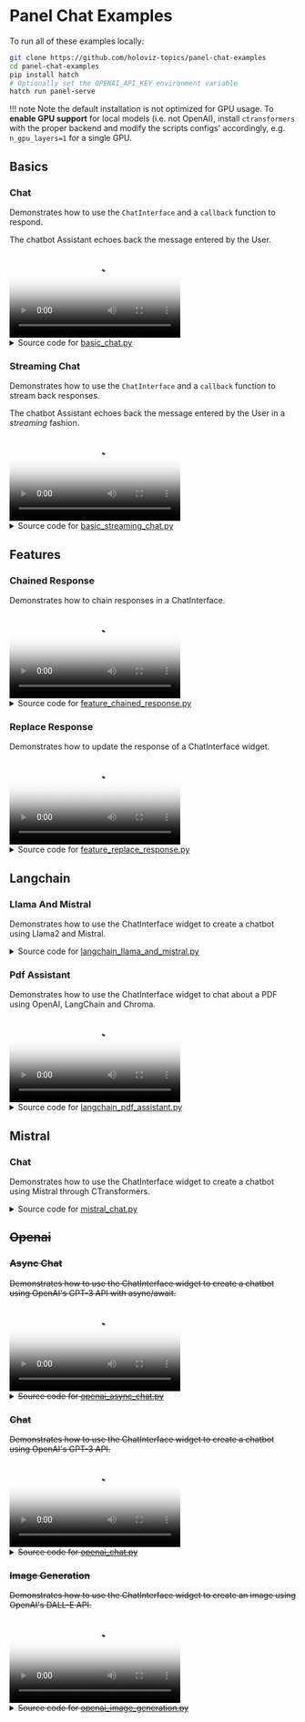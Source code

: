 
# Panel Chat Examples

To run all of these examples locally:

```bash
git clone https://github.com/holoviz-topics/panel-chat-examples
cd panel-chat-examples
pip install hatch
# Optionally set the OPENAI_API_KEY environment variable
hatch run panel-serve
```

!!! note
    Note the default installation is not optimized for GPU usage. To **enable
    GPU support** for local models (i.e. not OpenAI), install `ctransformers`
    with the proper backend and modify the
    scripts configs' accordingly, e.g. `n_gpu_layers=1` for a single GPU.

## Basics

### Chat

Demonstrates how to use the `ChatInterface` and a `callback` function to respond.

The chatbot Assistant echoes back the message entered by the User.

<video controls poster="assets\thumbnails\basic_chat.png" >  
  <source src="assets\videos\basic_chat.webm" type="video/webm"
  style="max-height: 400px; max-width: 100%;">  
  Your browser does not support the video tag.  
</video> 
<details>
<summary>Source code for <a href='examples\basics\basic_chat.py' target='_blank'>basic_chat.py</a></summary>
```python
"""
Demonstrates how to use the `ChatInterface` and a `callback` function to respond.

The chatbot Assistant echoes back the message entered by the User.
"""

import panel as pn

pn.extension(design="material")


def callback(contents: str, user: str, instance: pn.widgets.ChatInterface):
    message = f"Echoing {user}: {contents}"
    return message


chat_interface = pn.widgets.ChatInterface(callback=callback)
chat_interface.send(
    "Enter a message in the TextInput below and receive an echo!",
    user="System",
    respond=False,
)
chat_interface.servable()
```
</details>


### Echo Stream Async

Demonstrates how to use the `ChatInterface` and a `callback` function to
stream back responses.

The chatbot Assistant echoes back the message entered by the User in an
*async streaming* fashion.

<video controls poster="assets\thumbnails\basic_echo_stream_async.png" >  
  <source src="assets\videos\basic_echo_stream_async.webm" type="video/webm"
  style="max-height: 400px; max-width: 100%;">  
  Your browser does not support the video tag.  
</video> 
<details>
<summary>Source code for <a href='examples\basics\basic_echo_stream_async.py' target='_blank'>basic_echo_stream_async.py</a></summary>
```python
"""
Demonstrates how to use the `ChatInterface` and a `callback` function to
stream back responses.

The chatbot Assistant echoes back the message entered by the User in an
*async streaming* fashion.
"""


from asyncio import sleep

import panel as pn

pn.extension()


async def callback(contents: str, user: str, instance: pn.widgets.ChatInterface):
    await sleep(1)
    message = ""
    for char in "Echoing User: " + contents:
        await sleep(0.05)
        message += char
        yield message


chat_interface = pn.widgets.ChatInterface(callback=callback)
chat_interface.send(
    "Enter a message in the TextInput below and receive an echo!",
    user="System",
    respond=False,
)
chat_interface.servable()
```
</details>


### Streaming Chat

Demonstrates how to use the `ChatInterface` and a `callback` function to stream back
responses.

The chatbot Assistant echoes back the message entered by the User in a *streaming*
fashion.

<video controls poster="assets\thumbnails\basic_streaming_chat.png" >  
  <source src="assets\videos\basic_streaming_chat.webm" type="video/webm"
  style="max-height: 400px; max-width: 100%;">  
  Your browser does not support the video tag.  
</video> 
<details>
<summary>Source code for <a href='examples\basics\basic_streaming_chat.py' target='_blank'>basic_streaming_chat.py</a></summary>
```python
"""
Demonstrates how to use the `ChatInterface` and a `callback` function to stream back
responses.

The chatbot Assistant echoes back the message entered by the User in a *streaming*
fashion.
"""


from time import sleep

import panel as pn

pn.extension(design="material")


def callback(contents: str, user: str, instance: pn.widgets.ChatInterface):
    sleep(1)
    message = ""
    for char in f"Echoing {user}: {contents}":
        sleep(0.05)
        message += char
        yield message


chat_interface = pn.widgets.ChatInterface(callback=callback)
chat_interface.send(
    "Enter a message in the TextInput below and receive an echo!",
    user="System",
    respond=False,
)
chat_interface.servable()
```
</details>


## Components

### Environment Widget

The `EnvironmentWidgetBase` class enables you to manage variable values from a
combination of

- custom variable values
- environment variables
- user input.

(listed by order of precedence)

You can use it as a drop in replacement for `os.environ`.

For example you might not have the resources to provide an `OPENAI_API_KEY`,
`WEAVIATE_API_KEY` or `LANGCHAIN_API_KEY`. In that case you would would like to ask the
user for it.

Inherit from this widget to create your own custom `EnvironmentWidget`.

<video controls poster="assets\thumbnails\component_environment_widget.png" >  
  <source src="assets\videos\component_environment_widget.webm" type="video/webm"
  style="max-height: 400px; max-width: 100%;">  
  Your browser does not support the video tag.  
</video> 
<details>
<summary>Source code for <a href='examples\components\component_environment_widget.py' target='_blank'>component_environment_widget.py</a></summary>
```python
"""
The `EnvironmentWidgetBase` class enables you to manage variable values from a
combination of

- custom variable values
- environment variables
- user input.

(listed by order of precedence)

You can use it as a drop in replacement for `os.environ`.

For example you might not have the resources to provide an `OPENAI_API_KEY`,
`WEAVIATE_API_KEY` or `LANGCHAIN_API_KEY`. In that case you would would like to ask the
user for it.

Inherit from this widget to create your own custom `EnvironmentWidget`.
"""
# Longer term we should try to get this widget included in Panel
import panel as pn
import param

from panel_chat_examples import EnvironmentWidgetBase

pn.extension(design="material")


class EnvironmentWidget(EnvironmentWidgetBase):
    """An example Environment Widget for managing environment variables"""

    OPENAI_API_KEY = param.String(doc="A key for the OpenAI api")
    WEAVIATE_API_KEY = param.String(doc="A key for the Weaviate api")
    LANGCHAIN_API_KEY = param.String(doc="A key for the LangChain api")


environment = EnvironmentWidget(max_width=1000)
pn.template.FastListTemplate(
    title="Environment Widget",
    sidebar=[environment],
    main=[
        __doc__,
        pn.Column(
            environment.param.variables_set,
            environment.param.variables_not_set,
        ),
    ],
).servable()
```
</details>


## Features

### Chained Response

Demonstrates how to chain responses in a ChatInterface.

<video controls poster="assets\thumbnails\feature_chained_response.png" >  
  <source src="assets\videos\feature_chained_response.webm" type="video/webm"
  style="max-height: 400px; max-width: 100%;">  
  Your browser does not support the video tag.  
</video> 
<details>
<summary>Source code for <a href='examples\features\feature_chained_response.py' target='_blank'>feature_chained_response.py</a></summary>
```python
"""
Demonstrates how to chain responses in a ChatInterface.
"""

from time import sleep

import panel as pn

pn.extension(design="material")

ARM_BOT = "Arm Bot"
LEG_BOT = "Leg Bot"


async def callback(contents: str, user: str, instance: pn.widgets.ChatInterface):
    sleep(1)
    if user == "User":
        yield {
            "user": ARM_BOT,
            "avatar": "🦾",
            "value": f"Hey, {LEG_BOT}! Did you hear the user?",
        }
        instance.respond()
    elif user == ARM_BOT:
        user_entry = instance.value[-2]
        user_contents = user_entry.value
        yield {
            "user": LEG_BOT,
            "avatar": "🦿",
            "value": f'Yeah! They said "{user_contents}".',
        }


chat_interface = pn.widgets.ChatInterface(callback=callback)
chat_interface.send("Send a message!", user="System", respond=False)
chat_interface.servable()
```
</details>


### Delayed Placeholder

Demonstrates how to delay the display of the placeholder.

<video controls poster="assets\thumbnails\feature_delayed_placeholder.png" >  
  <source src="assets\videos\feature_delayed_placeholder.webm" type="video/webm"
  style="max-height: 400px; max-width: 100%;">  
  Your browser does not support the video tag.  
</video> 
<details>
<summary>Source code for <a href='examples\features\feature_delayed_placeholder.py' target='_blank'>feature_delayed_placeholder.py</a></summary>
```python
"""
Demonstrates how to delay the display of the placeholder.
"""

from asyncio import sleep

import panel as pn

pn.extension(design="material")


async def callback(contents: str, user: str, instance: pn.widgets.ChatInterface):
    try:
        seconds = float(contents)
        if 0 < seconds < 10:
            await sleep(seconds)
            return f"Slept {contents} seconds!"
        else:
            return "Please enter a number between 1 and 9!"
    except ValueError:
        return "Please enter a number!"


chat_interface = pn.widgets.ChatInterface(
    callback=callback,
    placeholder_threshold=2,
    placeholder_text="Waiting for reply...",
)
chat_interface.send(
    "Send a number to make the system sleep between 1 and 9 seconds!",
    user="System",
    respond=False,
)
chat_interface.servable()
```
</details>


### Replace Response

Demonstrates how to update the response of a ChatInterface widget.

<video controls poster="assets\thumbnails\feature_replace_response.png" >  
  <source src="assets\videos\feature_replace_response.webm" type="video/webm"
  style="max-height: 400px; max-width: 100%;">  
  Your browser does not support the video tag.  
</video> 
<details>
<summary>Source code for <a href='examples\features\feature_replace_response.py' target='_blank'>feature_replace_response.py</a></summary>
```python
"""
Demonstrates how to update the response of a ChatInterface widget.
"""

from asyncio import sleep
from random import choice

import panel as pn

pn.extension(design="material")


async def callback(contents: str, user: str, instance: pn.widgets.ChatInterface):
    yield "Let me flip the coin for you..."
    await sleep(1)

    characters = "/|\\_"
    index = 0
    for _ in range(0, 28):
        index = (index + 1) % len(characters)
        yield "\r" + characters[index]
        await sleep(0.005)

    result = choice(["heads", "tails"])
    if result in contents.lower():
        yield f"Woohoo, {result}! You win!"
    else:
        yield f"Aw, got {result}. Try again!"


chat_interface = pn.widgets.ChatInterface(
    widgets=[
        pn.widgets.RadioButtonGroup(
            options=["Heads!", "Tails!"], button_type="primary", button_style="outline"
        )
    ],
    callback=callback,
    callback_user="Game Master",
)
chat_interface.send(
    "Select heads or tails, then click send!", user="System", respond=False
)
chat_interface.servable()
```
</details>


### Slim Interface

Demonstrates how to create a slim ChatInterface widget that fits in the sidebar.

<video controls poster="assets\thumbnails\feature_slim_interface.png" >  
  <source src="assets\videos\feature_slim_interface.webm" type="video/webm"
  style="max-height: 400px; max-width: 100%;">  
  Your browser does not support the video tag.  
</video> 
<details>
<summary>Source code for <a href='examples\features\feature_slim_interface.py' target='_blank'>feature_slim_interface.py</a></summary>
```python
"""
Demonstrates how to create a slim ChatInterface widget that fits in the sidebar.
"""
import panel as pn

pn.extension(design="material")


async def callback(contents: str, user: str, instance: pn.widgets.ChatInterface):
    message = f"Echoing {user}: {contents}"
    return message


chat_interface = pn.widgets.ChatInterface(
    callback=callback,
    show_send=False,
    show_rerun=False,
    show_undo=False,
    show_clear=False,
    show_button_name=False,
    sizing_mode="stretch_both",
    min_height=200,
    width=475,
)
chat_interface.send("Send a message and hear an echo!", user="System", respond=False)

pn.template.FastListTemplate(
    main=[
        """We've put a *slim* `ChatInterface` in the sidebar. In the main area you \
could add the object you are chatting about"""
    ],
    sidebar=[chat_interface],
    sidebar_width=500,
).servable()
```
</details>


## Langchain

### Llama And Mistral

Demonstrates how to use the ChatInterface widget to create a chatbot using
Llama2 and Mistral.
<details>
<summary>Source code for <a href='examples\langchain\langchain_llama_and_mistral.py' target='_blank'>langchain_llama_and_mistral.py</a></summary>
```python
"""
Demonstrates how to use the ChatInterface widget to create a chatbot using
Llama2 and Mistral.
"""

import panel as pn
from langchain.chains import LLMChain
from langchain.llms import CTransformers
from langchain.prompts import PromptTemplate

pn.extension()

MODEL_KWARGS = {
    "llama": {
        "model": "TheBloke/Llama-2-7b-Chat-GGUF",
        "model_file": "llama-2-7b-chat.Q5_K_M.gguf",
    },
    "mistral": {
        "model": "TheBloke/Mistral-7B-Instruct-v0.1-GGUF",
        "model_file": "mistral-7b-instruct-v0.1.Q4_K_M.gguf",
    },
}

# We cache the chains and responses to speed up things
llm_chains = pn.state.cache["llm_chains"] = pn.state.cache.get("llm_chains", {})
responses = pn.state.cache["responses"] = pn.state.cache.get("responses", {})

TEMPLATE = """<s>[INST] You are a friendly chat bot who's willing to help answer the
user:
{user_input} [/INST] </s>
"""

CONFIG = {"max_new_tokens": 256, "temperature": 0.5}


def _get_llm_chain(model, template=TEMPLATE, config=CONFIG):
    llm = CTransformers(**MODEL_KWARGS[model], config=config)
    prompt = PromptTemplate(template=template, input_variables=["user_input"])
    llm_chain = LLMChain(prompt=prompt, llm=llm)
    return llm_chain


# Cannot use pn.cache due to https://github.com/holoviz/panel/issues/4236
async def _get_response(contents: str, model: str) -> str:
    key = (contents, model)
    if key in responses:
        return responses[key]

    llm_chain = llm_chains[model]
    response = responses[key] = await llm_chain.apredict(user_input=contents)
    return response


async def callback(contents: str, user: str, instance: pn.widgets.ChatInterface):
    for model in MODEL_KWARGS:
        if model not in llm_chains:
            instance.placeholder_text = (
                f"Downloading {model}, this may take a few minutes,"
                f"or longer, depending on your internet connection."
            )
            llm_chains[model] = _get_llm_chain(model)

        response = await _get_response(contents, model)
        instance.send(response, user=model.title(), respond=False)


chat_interface = pn.widgets.ChatInterface(callback=callback, placeholder_threshold=0.1)
chat_interface.send(
    "Send a message to get a reply from both Llama 2 and Mistral (7B)!",
    user="System",
    respond=False,
)
chat_interface.servable()
```
</details>


### Math Assistant

Demonstrates how to use the ChatInterface widget to create
a math chatbot using OpenAI's text-davinci-003 model with LangChain.

<video controls poster="assets\thumbnails\langchain_math_assistant.png" >  
  <source src="assets\videos\langchain_math_assistant.webm" type="video/webm"
  style="max-height: 400px; max-width: 100%;">  
  Your browser does not support the video tag.  
</video> 
<details>
<summary>Source code for <a href='examples\langchain\langchain_math_assistant.py' target='_blank'>langchain_math_assistant.py</a></summary>
```python
"""
Demonstrates how to use the ChatInterface widget to create
a math chatbot using OpenAI's text-davinci-003 model with LangChain.
"""

import panel as pn
from langchain.chains import LLMMathChain
from langchain.llms import OpenAI

pn.extension(design="material")


async def callback(contents: str, user: str, instance: pn.widgets.ChatInterface):
    final_answer = await llm_math.arun(question=contents)
    instance.stream(final_answer, entry=instance.value[-1])


chat_interface = pn.widgets.ChatInterface(callback=callback, callback_user="Langchain")
chat_interface.send(
    "Send a math question to get an answer from MathGPT!", user="System", respond=False
)

callback_handler = pn.widgets.langchain.PanelCallbackHandler(
    chat_interface=chat_interface
)
llm = OpenAI(streaming=True, callbacks=[callback_handler])
llm_math = LLMMathChain.from_llm(llm, verbose=True)
chat_interface.servable()
```
</details>


### Pdf Assistant

Demonstrates how to use the ChatInterface widget to chat about a PDF using
OpenAI, LangChain and Chroma.

<video controls poster="assets\thumbnails\langchain_pdf_assistant.png" >  
  <source src="assets\videos\langchain_pdf_assistant.webm" type="video/webm"
  style="max-height: 400px; max-width: 100%;">  
  Your browser does not support the video tag.  
</video> 
<details>
<summary>Source code for <a href='examples\langchain\langchain_pdf_assistant.py' target='_blank'>langchain_pdf_assistant.py</a></summary>
```python
"""
Demonstrates how to use the ChatInterface widget to chat about a PDF using
OpenAI, LangChain and Chroma.
"""

import tempfile
from pathlib import Path

import panel as pn
import param
from langchain.chains import RetrievalQA
from langchain.document_loaders import PyPDFLoader
from langchain.embeddings import OpenAIEmbeddings
from langchain.llms import OpenAI
from langchain.text_splitter import CharacterTextSplitter
from langchain.vectorstores import Chroma

from panel_chat_examples import EnvironmentWidgetBase

EXAMPLE_PDF = Path(__file__).parent / "example.pdf"
TTL = 1800  # 30 minutes

pn.extension()

# Define the Retrival Question/ Answer Chain
# We use caching to speed things up


@pn.cache(ttl=TTL)
def _get_texts(pdf):
    # load documents
    with tempfile.NamedTemporaryFile("wb", delete=False) as f:
        f.write(pdf)
    file_name = f.name
    loader = PyPDFLoader(file_name)
    documents = loader.load()

    # split the documents into chunks
    text_splitter = CharacterTextSplitter(chunk_size=1000, chunk_overlap=0)
    return text_splitter.split_documents(documents)


@pn.cache(ttl=TTL)
def _get_vector_db(pdf, openai_api_key):
    texts = _get_texts(pdf)
    # select which embeddings we want to use
    embeddings = OpenAIEmbeddings(openai_api_key=openai_api_key)
    # create the vectorestore to use as the index
    return Chroma.from_documents(texts, embeddings)


@pn.cache(ttl=TTL)
def _get_retriever(pdf, openai_api_key: str, number_of_chunks: int):
    db = _get_vector_db(pdf, openai_api_key)
    return db.as_retriever(
        search_type="similarity", search_kwargs={"k": number_of_chunks}
    )


@pn.cache(ttl=TTL)
def _get_retrival_qa(
    pdf: bytes, number_of_chunks: int, chain_type: str, openai_api_key: str
):
    retriever = _get_retriever(pdf, openai_api_key, number_of_chunks)
    return RetrievalQA.from_chain_type(
        llm=OpenAI(openai_api_key=openai_api_key),
        chain_type=chain_type,
        retriever=retriever,
        return_source_documents=True,
        verbose=True,
    )


def _get_response(contents):
    qa = _get_retrival_qa(
        state.pdf, state.number_of_chunks, state.chain_type, environ.OPENAI_API_KEY
    )
    response = qa({"query": contents})
    chunks = []

    for chunk in response["source_documents"][::-1]:
        name = f"Chunk {chunk.metadata['page']}"
        content = chunk.page_content
        chunks.insert(0, (name, content))
    return response, chunks


# Define the Application State
class EnvironmentWidget(EnvironmentWidgetBase):
    OPENAI_API_KEY: str = param.String()


class State(param.Parameterized):
    pdf: bytes = param.Bytes()
    number_of_chunks: int = param.Integer(default=2, bounds=(1, 5), step=1)
    chain_type: str = param.Selector(
        objects=["stuff", "map_reduce", "refine", "map_rerank"]
    )


environ = EnvironmentWidget()
state = State()

# Define the widgets
pdf_input = pn.widgets.FileInput.from_param(state.param.pdf, accept=".pdf", height=50)
text_input = pn.widgets.TextInput(placeholder="First, upload a PDF!")
chain_type_input = pn.widgets.RadioButtonGroup.from_param(
    state.param.chain_type,
    orientation="vertical",
    sizing_mode="stretch_width",
    button_type="primary",
    button_style="outline",
)

# Define and configure the ChatInterface


def _get_validation_message():
    pdf = state.pdf
    openai_api_key = environ.OPENAI_API_KEY
    if not pdf and not openai_api_key:
        return "Please first enter an OpenAI Api key and upload a PDF!"
    if not pdf:
        return "Please first upload a PDF!"
    if not openai_api_key:
        return "Please first enter an OpenAI Api key!"
    return ""


def _send_not_ready_message(chat_interface) -> bool:
    message = _get_validation_message()

    if message:
        chat_interface.send({"user": "System", "value": message}, respond=False)
    return bool(message)


async def respond(contents, user, chat_interface):
    if _send_not_ready_message(chat_interface):
        return
    if chat_interface.active == 0:
        chat_interface.active = 1
        chat_interface.active_widget.placeholder = "Ask questions here!"
        yield {"user": "OpenAI", "value": "Let's chat about the PDF!"}
        return

    response, documents = _get_response(contents)
    pages_layout = pn.Accordion(*documents, sizing_mode="stretch_width", max_width=800)
    answers = pn.Column(response["result"], pages_layout)

    yield {"user": "OpenAI", "value": answers}


chat_interface = pn.widgets.ChatInterface(
    callback=respond,
    sizing_mode="stretch_width",
    widgets=[pdf_input, text_input],
    disabled=True,
)


@pn.depends(state.param.pdf, environ.param.OPENAI_API_KEY, watch=True)
def _enable_chat_interface(pdf, openai_api_key):
    if pdf and openai_api_key:
        chat_interface.disabled = False
    else:
        chat_interface.disabled = True


_send_not_ready_message(chat_interface)

## Wrap the app in a nice template

template = pn.template.BootstrapTemplate(
    sidebar=[
        environ,
        state.param.number_of_chunks,
        "Chain Type:",
        chain_type_input,
    ],
    main=[chat_interface],
)
template.servable()
```
</details>


### With Memory

Demonstrates how to use the ChatInterface widget to create a chatbot using
OpenAI's GPT-3 API with LangChain.

<video controls poster="assets\thumbnails\langchain_with_memory.png" >  
  <source src="assets\videos\langchain_with_memory.webm" type="video/webm"
  style="max-height: 400px; max-width: 100%;">  
  Your browser does not support the video tag.  
</video> 
<details>
<summary>Source code for <a href='examples\langchain\langchain_with_memory.py' target='_blank'>langchain_with_memory.py</a></summary>
```python
"""
Demonstrates how to use the ChatInterface widget to create a chatbot using
OpenAI's GPT-3 API with LangChain.
"""

import panel as pn
from langchain.chains import ConversationChain
from langchain.chat_models import ChatOpenAI
from langchain.memory import ConversationBufferMemory

pn.extension(design="material")


async def callback(contents: str, user: str, instance: pn.widgets.ChatInterface):
    await chain.apredict(input=contents)


chat_interface = pn.widgets.ChatInterface(callback=callback, callback_user="ChatGPT")
chat_interface.send(
    "Send a message to get a reply from ChatGPT!", user="System", respond=False
)

callback_handler = pn.widgets.langchain.PanelCallbackHandler(
    chat_interface=chat_interface
)
llm = ChatOpenAI(streaming=True, callbacks=[callback_handler])
memory = ConversationBufferMemory()
chain = ConversationChain(llm=llm, memory=memory)
chat_interface.servable()
```
</details>


## Mistral

### Chat

Demonstrates how to use the ChatInterface widget to create a chatbot using
Mistral through CTransformers.
<details>
<summary>Source code for <a href='examples\mistral\mistral_chat.py' target='_blank'>mistral_chat.py</a></summary>
```python
"""
Demonstrates how to use the ChatInterface widget to create a chatbot using
Mistral through CTransformers.
"""

import panel as pn
from ctransformers import AutoConfig, AutoModelForCausalLM, Config

pn.extension(design="material")

llms = pn.state.cache["llms"] = pn.state.cache.get("llms", {})

INSTRUCTIONS = "You are a friendly chat bot willing to help out the user."


def apply_template(instructions, contents):
    text_row = f"""<s>[INST]{instructions} {contents}[/INST]"""
    return text_row


async def callback(contents: str, user: str, instance: pn.widgets.ChatInterface):
    if "mistral" not in llms:
        instance.placeholder_text = "Downloading model; please wait..."
        config = AutoConfig(
            config=Config(
                temperature=0.5, max_new_tokens=2048, context_length=2048, gpu_layers=1
            ),
        )
        llms["mistral"] = AutoModelForCausalLM.from_pretrained(
            "TheBloke/Mistral-7B-Instruct-v0.1-GGUF",
            model_file="mistral-7b-instruct-v0.1.Q4_K_M.gguf",
            config=config,
        )

    llm = llms["mistral"]
    response = llm(apply_template(INSTRUCTIONS, contents), stream=True)
    message = ""
    for token in response:
        message += token
        yield message


chat_interface = pn.widgets.ChatInterface(
    callback=callback,
    callback_user="Mistral",
    reset_on_send=True,
)
chat_interface.send(
    "Send a message to get a reply from Mistral!", user="System", respond=False
)
chat_interface.servable()
```
</details>


### With Memory

Demonstrates how to use the ChatInterface widget to create a chatbot using
Mistral thru CTransformers that includes a memory of the conversation history.
<details>
<summary>Source code for <a href='examples\mistral\mistral_with_memory.py' target='_blank'>mistral_with_memory.py</a></summary>
```python
"""
Demonstrates how to use the ChatInterface widget to create a chatbot using
Mistral thru CTransformers that includes a memory of the conversation history.
"""

import panel as pn
from ctransformers import AutoConfig, AutoModelForCausalLM, Config

pn.extension(design="material")

SYSTEM_INSTRUCTIONS = "Do what the user requests."


def apply_template(history):
    history = [entry for entry in history if entry.user != "System"]
    prompt = ""
    for i, entry in enumerate(history):
        if i == 0:
            prompt += f"<s>[INST]{SYSTEM_INSTRUCTIONS} {entry.value}[/INST]"
        else:
            if entry.user == "Mistral":
                prompt += f"{entry.value}</s>"
            else:
                prompt += f"""[INST]{entry.value}[/INST]"""
    return prompt


async def callback(contents: str, user: str, instance: pn.widgets.ChatInterface):
    if "mistral" not in llms:
        instance.placeholder_text = "Downloading model; please wait..."
        config = AutoConfig(
            config=Config(
                temperature=0.5, max_new_tokens=2048, context_length=2048, gpu_layers=1
            ),
        )
        llms["mistral"] = AutoModelForCausalLM.from_pretrained(
            "TheBloke/Mistral-7B-Instruct-v0.1-GGUF",
            model_file="mistral-7b-instruct-v0.1.Q4_K_M.gguf",
            config=config,
        )

    llm = llms["mistral"]
    history = [entry for entry in instance.value]
    prompt = apply_template(history)
    response = llm(prompt, stream=True)
    message = ""
    for token in response:
        message += token
        yield message


llms = {}
chat_interface = pn.widgets.ChatInterface(
    callback=callback,
    callback_user="Mistral",
)
chat_interface.send(
    "Send a message to get a reply from Mistral!", user="System", respond=False
)
chat_interface.servable()
```
</details>


## Openai

### Async Chat

Demonstrates how to use the ChatInterface widget to create a chatbot using
OpenAI's GPT-3 API with async/await.

<video controls poster="assets\thumbnails\openai_async_chat.png" >  
  <source src="assets\videos\openai_async_chat.webm" type="video/webm"
  style="max-height: 400px; max-width: 100%;">  
  Your browser does not support the video tag.  
</video> 
<details>
<summary>Source code for <a href='examples\openai\openai_async_chat.py' target='_blank'>openai_async_chat.py</a></summary>
```python
"""
Demonstrates how to use the ChatInterface widget to create a chatbot using
OpenAI's GPT-3 API with async/await.
"""

import openai
import panel as pn

pn.extension(design="material")


async def callback(contents: str, user: str, instance: pn.widgets.ChatInterface):
    response = await openai.ChatCompletion.acreate(
        model="gpt-3.5-turbo",
        messages=[{"role": "user", "content": contents}],
        stream=True,
    )
    message = ""
    async for chunk in response:
        message += chunk["choices"][0]["delta"].get("content", "")
        yield message


chat_interface = pn.widgets.ChatInterface(callback=callback, callback_user="ChatGPT")
chat_interface.send(
    "Send a message to get a reply from ChatGPT!", user="System", respond=False
)
chat_interface.servable()
```
</details>


### Authentication

Demonstrates how to use the ChatInterface widget with authentication for
OpenAI's API.

<video controls poster="assets\thumbnails\openai_authentication.png" >  
  <source src="assets\videos\openai_authentication.webm" type="video/webm"
  style="max-height: 400px; max-width: 100%;">  
  Your browser does not support the video tag.  
</video> 
<details>
<summary>Source code for <a href='examples\openai\openai_authentication.py' target='_blank'>openai_authentication.py</a></summary>
```python
"""
Demonstrates how to use the ChatInterface widget with authentication for
OpenAI's API.
"""

import os

import openai
import panel as pn

SYSTEM_KWARGS = dict(
    user="System",
    respond=False,
)

pn.extension()


def add_key_to_env(key):
    if not key.startswith("sk-"):
        chat_interface.send("Please enter a valid OpenAI key!", **SYSTEM_KWARGS)
        return

    chat_interface.send(
        "Your OpenAI key has been set. Feel free to minimize the sidebar.",
        **SYSTEM_KWARGS,
    )
    chat_interface.disabled = False


key_input = pn.widgets.PasswordInput(placeholder="sk-...", name="OpenAI Key")
pn.bind(add_key_to_env, key=key_input, watch=True)


async def callback(
    contents: str,
    user: str,
    instance: pn.widgets.ChatInterface,
):
    if "OPENAI_API_KEY" not in os.environ:
        yield "Please first set your OpenAI key in the sidebar!"
        return

    response = await openai.ChatCompletion.acreate(
        model="gpt-3.5-turbo",
        messages=[{"role": "user", "content": contents}],
        stream=True,
        api_key=key_input.value,
    )
    message = ""
    async for chunk in response:
        message += chunk["choices"][0]["delta"].get("content", "")
        yield message


chat_interface = pn.widgets.ChatInterface(callback=callback, disabled=True)
chat_interface.send(
    "First enter your OpenAI key in the sidebar, then send a message!", **SYSTEM_KWARGS
)

pn.template.MaterialTemplate(
    title="OpenAI ChatInterface with authentication",
    sidebar=[key_input],
    main=[chat_interface],
).servable()
```
</details>


### Chat

Demonstrates how to use the ChatInterface widget to create a chatbot using
OpenAI's GPT-3 API.

<video controls poster="assets\thumbnails\openai_chat.png" >  
  <source src="assets\videos\openai_chat.webm" type="video/webm"
  style="max-height: 400px; max-width: 100%;">  
  Your browser does not support the video tag.  
</video> 
<details>
<summary>Source code for <a href='examples\openai\openai_chat.py' target='_blank'>openai_chat.py</a></summary>
```python
"""
Demonstrates how to use the ChatInterface widget to create a chatbot using
OpenAI's GPT-3 API.
"""

import openai
import panel as pn

pn.extension(design="material")


async def callback(contents: str, user: str, instance: pn.widgets.ChatInterface):
    response = openai.ChatCompletion.create(
        model="gpt-3.5-turbo",
        messages=[{"role": "user", "content": contents}],
        stream=True,
    )
    message = ""
    for chunk in response:
        message += chunk["choices"][0]["delta"].get("content", "")
        yield message


chat_interface = pn.widgets.ChatInterface(callback=callback, callback_user="ChatGPT")
chat_interface.send(
    "Send a message to get a reply from ChatGPT!", user="System", respond=False
)
chat_interface.servable()
```
</details>


### Hvplot

Demonstrates how to use the ChatInterface widget to create a chatbot
that can generate plots using hvplot.

<video controls poster="assets\thumbnails\openai_hvplot.png" >  
  <source src="assets\videos\openai_hvplot.webm" type="video/webm"
  style="max-height: 400px; max-width: 100%;">  
  Your browser does not support the video tag.  
</video> 
<details>
<summary>Source code for <a href='examples\openai\openai_hvplot.py' target='_blank'>openai_hvplot.py</a></summary>
```python
"""
Demonstrates how to use the ChatInterface widget to create a chatbot
that can generate plots using hvplot.
"""

import re
from typing import Union

import openai
import pandas as pd
import panel as pn
from panel.io.mime_render import exec_with_return

DATAFRAME_PROMPT = """
    Here are the columns in your DataFrame: {columns}.
    Create a plot with hvplot that highlights an interesting
    relationship between the columns with hvplot groupby kwarg.
"""

CODE_REGEX = re.compile(r"```\s?python(.*?)```", re.DOTALL)


def _clean(df: pd.DataFrame):
    df.columns = [column.strip() for column in df.columns]
    df = df.head(100)
    return df


async def respond_with_openai(contents: Union[pd.DataFrame, str]):
    # extract the DataFrame
    if isinstance(contents, pd.DataFrame):
        global df
        df = _clean(contents)
        columns = contents.columns
        message = DATAFRAME_PROMPT.format(columns=columns)
    else:
        message = contents

    response = await openai.ChatCompletion.acreate(
        model="gpt-3.5-turbo",
        messages=[{"role": "user", "content": message}],
        temperature=0,
        max_tokens=500,
        stream=True,
    )
    message = ""
    async for chunk in response:
        message += chunk["choices"][0]["delta"].get("content", "")
        yield {"user": "ChatGPT", "value": message}


async def respond_with_executor(code: str):
    code_block = f"```python\n{code}\n```"
    global df
    context = {"df": df}
    plot = exec_with_return(code=code, global_context=context)
    return {
        "user": "Executor",
        "value": pn.Tabs(
            ("Plot", plot),
            ("Code", code_block),
        ),
    }


async def callback(
    contents: Union[str, pd.DataFrame],
    name: str,
    instance: pn.widgets.ChatInterface,
):
    if not isinstance(contents, (str, pd.DataFrame)):
        return

    if name == "User":
        async for chunk in respond_with_openai(contents):
            yield chunk
        instance.respond()
    elif CODE_REGEX.search(contents):
        yield await respond_with_executor(CODE_REGEX.search(contents).group(1))


chat_interface = pn.widgets.ChatInterface(
    widgets=[pn.widgets.FileInput(name="Upload"), pn.widgets.TextInput(name="Message")],
    callback=callback,
)
# ruff: noqa: E501
chat_interface.send(
    """Send a message to ChatGPT or upload a small CSV file to get started!

<a href="data:text/csv;base64,ZGF0ZSxjYXRlZ29yeSxxdWFudGl0eSxwcmljZQoyMDIxLTAxLTAxLGVsZWN0cm9uaWNzLDIsNTAwICAKMjAyMS0wMS0wMixjbG90aGluZywxLDUwCjIwMjEtMDEtMDMsaG9tZSBnb29kcyw0LDIwMAoyMDIxLTAxLTA0LGVsZWN0cm9uaWNzLDEsMTAwMAoyMDIxLTAxLTA1LGdyb2NlcmllcywzLDc1CjIwMjEtMDEtMDYsY2xvdGhpbmcsMiwxMDAKMjAyMS0wMS0wNyxob21lIGdvb2RzLDMsMTUwCjIwMjEtMDEtMDgsZWxlY3Ryb25pY3MsNCwyMDAwCjIwMjEtMDEtMDksZ3JvY2VyaWVzLDIsNTAKMjAyMS0wMS0xMCxlbGVjdHJvbmljcywzLDE1MDA=" download="example.csv">example.csv</a>
""",
    user="System",
    respond=False,
)
chat_interface.servable()
```
</details>


### Image Generation

Demonstrates how to use the ChatInterface widget to create an image using
OpenAI's DALL-E API.

<video controls poster="assets\thumbnails\openai_image_generation.png" >  
  <source src="assets\videos\openai_image_generation.webm" type="video/webm"
  style="max-height: 400px; max-width: 100%;">  
  Your browser does not support the video tag.  
</video> 
<details>
<summary>Source code for <a href='examples\openai\openai_image_generation.py' target='_blank'>openai_image_generation.py</a></summary>
```python
"""
Demonstrates how to use the ChatInterface widget to create an image using
OpenAI's DALL-E API.
"""

import openai
import panel as pn

pn.extension(design="material")


def callback(contents: str, user: str, instance: pn.widgets.ChatInterface):
    response = openai.Image.create(prompt=contents, n=1, size="256x256")
    image_url = response["data"][0]["url"]
    return pn.pane.Image(image_url, width=256, height=256)


chat_interface = pn.widgets.ChatInterface(
    callback=callback, callback_user="DALL-E", placeholder_text="Generating..."
)
chat_interface.send(
    "Create an image by providing a prompt!", user="System", respond=False
)
chat_interface.servable()
```
</details>


### Two Bots

Demonstrates how to use the ChatInterface widget to create two bots that
chat with each other.

<video controls poster="assets\thumbnails\openai_two_bots.png" >  
  <source src="assets\videos\openai_two_bots.webm" type="video/webm"
  style="max-height: 400px; max-width: 100%;">  
  Your browser does not support the video tag.  
</video> 
<details>
<summary>Source code for <a href='examples\openai\openai_two_bots.py' target='_blank'>openai_two_bots.py</a></summary>
```python
"""
Demonstrates how to use the ChatInterface widget to create two bots that
chat with each other.
"""

import openai
import panel as pn

pn.extension(design="material")


async def callback(
    contents: str,
    user: str,
    instance: pn.widgets.ChatInterface,
):
    if user in ["User", "Happy Bot"]:
        callback_user = "Nerd Bot"
        callback_avatar = "🤓"
    elif user == "Nerd Bot":
        callback_user = "Happy Bot"
        callback_avatar = "😃"

    prompt = f"Think profoundly about {contents}, then ask a question."
    response = await openai.ChatCompletion.acreate(
        model="gpt-3.5-turbo",
        messages=[{"role": "user", "content": prompt}],
        stream=True,
        max_tokens=250,
        temperature=0.1,
    )
    message = ""
    async for chunk in response:
        message += chunk["choices"][0]["delta"].get("content", "")
        yield {"user": callback_user, "avatar": callback_avatar, "value": message}

    if len(instance.value) % 6 == 0:  # stop at every 6 messages
        instance.send(
            "That's it for now! Thanks for chatting!", user="System", respond=False
        )
        return
    instance.respond()


chat_interface = pn.widgets.ChatInterface(callback=callback)
chat_interface.send(
    "Enter a topic for the bots to discuss! Beware the token usage!",
    user="System",
    respond=False,
)
chat_interface.servable()
```
</details>

